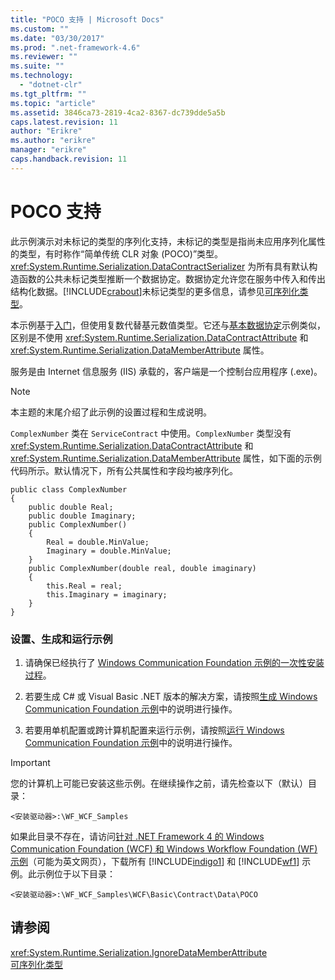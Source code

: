 ```yaml
---
title: "POCO 支持 | Microsoft Docs"
ms.custom: ""
ms.date: "03/30/2017"
ms.prod: ".net-framework-4.6"
ms.reviewer: ""
ms.suite: ""
ms.technology: 
  - "dotnet-clr"
ms.tgt_pltfrm: ""
ms.topic: "article"
ms.assetid: 3846ca73-2819-4ca2-8367-dc739dde5a5b
caps.latest.revision: 11
author: "Erikre"
ms.author: "erikre"
manager: "erikre"
caps.handback.revision: 11
---
```

# POCO 支持
此示例演示对未标记的类型的序列化支持，未标记的类型是指尚未应用序列化属性的类型，有时称作“简单传统 CLR 对象 \(POCO\)”类型。<xref:System.Runtime.Serialization.DataContractSerializer> 为所有具有默认构造函数的公共未标记类型推断一个数据协定。数据协定允许您在服务中传入和传出结构化数据。[!INCLUDE[crabout](../../../../includes/crabout-md.md)]未标记类型的更多信息，请参见[可序列化类型](../../../../docs/framework/wcf/feature-details/serializable-types.md)。  
  
 本示例基于[入门](../../../../docs/framework/wcf/samples/getting-started-sample.md)，但使用复数代替基元数值类型。它还与[基本数据协定](../../../../docs/framework/wcf/samples/basic-data-contract.md)示例类似，区别是不使用 <xref:System.Runtime.Serialization.DataContractAttribute> 和 <xref:System.Runtime.Serialization.DataMemberAttribute> 属性。  
  
 服务是由 Internet 信息服务 \(IIS\) 承载的，客户端是一个控制台应用程序 \(.exe\)。  
  
> [!NOTE]
>  本主题的末尾介绍了此示例的设置过程和生成说明。  
  
 `ComplexNumber` 类在 `ServiceContract` 中使用。`ComplexNumber` 类型没有 <xref:System.Runtime.Serialization.DataContractAttribute> 和 <xref:System.Runtime.Serialization.DataMemberAttribute> 属性，如下面的示例代码所示。默认情况下，所有公共属性和字段均被序列化。  
  
```  
public class ComplexNumber  
{  
    public double Real;  
    public double Imaginary;  
    public ComplexNumber()  
    {  
        Real = double.MinValue;  
        Imaginary = double.MinValue;  
    }  
    public ComplexNumber(double real, double imaginary)  
    {  
        this.Real = real;  
        this.Imaginary = imaginary;  
    }  
}  
```  
  
### 设置、生成和运行示例  
  
1.  请确保已经执行了 [Windows Communication Foundation 示例的一次性安装过程](../../../../docs/framework/wcf/samples/one-time-setup-procedure-for-the-wcf-samples.md)。  
  
2.  若要生成 C\# 或 Visual Basic .NET 版本的解决方案，请按照[生成 Windows Communication Foundation 示例](../../../../docs/framework/wcf/samples/building-the-samples.md)中的说明进行操作。  
  
3.  若要用单机配置或跨计算机配置来运行示例，请按照[运行 Windows Communication Foundation 示例](../../../../docs/framework/wcf/samples/running-the-samples.md)中的说明进行操作。  
  
> [!IMPORTANT]
>  您的计算机上可能已安装这些示例。在继续操作之前，请先检查以下（默认）目录：  
>   
>  `<安装驱动器>:\WF_WCF_Samples`  
>   
>  如果此目录不存在，请访问[针对 .NET Framework 4 的 Windows Communication Foundation \(WCF\) 和 Windows Workflow Foundation \(WF\) 示例](http://go.microsoft.com/fwlink/?LinkId=150780)（可能为英文网页），下载所有 [!INCLUDE[indigo1](../../../../includes/indigo1-md.md)] 和 [!INCLUDE[wf1](../../../../includes/wf1-md.md)] 示例。此示例位于以下目录：  
>   
>  `<安装驱动器>:\WF_WCF_Samples\WCF\Basic\Contract\Data\POCO`  
  
## 请参阅  
 <xref:System.Runtime.Serialization.IgnoreDataMemberAttribute>   
 [可序列化类型](../../../../docs/framework/wcf/feature-details/serializable-types.md)
